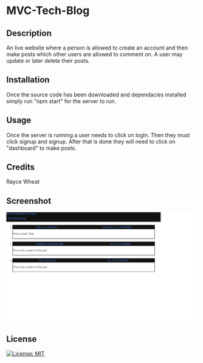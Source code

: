 # MVC-Tech-Blog

## Description
An live website where a person is allowed to create an account and then make posts which other users are allowed to comment on. A user may update or later delete their posts.

## Installation
Once the source code has been downloaded and dependacies installed simply run "npm start" for the server to run. 

## Usage
Once the server is running a user needs to click on login. Then they must click signup and signup. After that is done they will need to click on "dashboard" to make posts.

## Credits
Rayce Wheat

## Screenshot
![Screenshot](https://raw.githubusercontent.com/RayceWheat/mvc-tech-blog/develop/public/images/Website-picture.png)

## License 
 [![License: MIT](https://img.shields.io/badge/License-MIT-yellow.svg)](https://opensource.org/licenses/MIT)